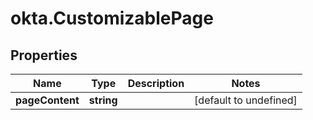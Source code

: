 # okta.CustomizablePage

## Properties

Name | Type | Description | Notes
------------ | ------------- | ------------- | -------------
**pageContent** | **string** |  | [default to undefined]

